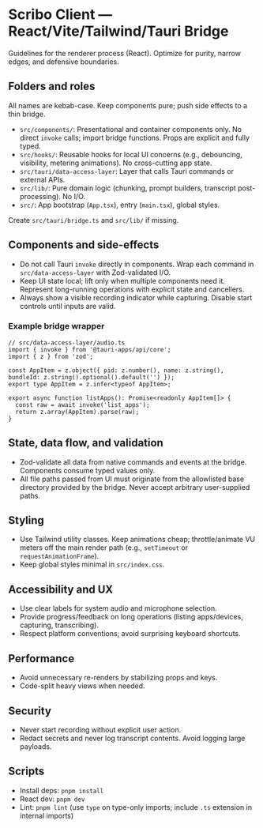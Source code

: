 # Scribo Client — React/Vite/Tailwind/Tauri Bridge

Guidelines for the renderer process (React). Optimize for purity, narrow edges, and defensive boundaries.

## Folders and roles

All names are kebab-case. Keep components pure; push side effects to a thin bridge.

- `src/components/`: Presentational and container components only. No direct `invoke` calls; import bridge functions. Props are explicit and fully typed.
- `src/hooks/`: Reusable hooks for local UI concerns (e.g., debouncing, visibility, metering animations). No cross-cutting app state.
- `src/tauri/data-access-layer`: Layer that calls Tauri commands or external APIs.
- `src/lib/`: Pure domain logic (chunking, prompt builders, transcript post-processing). No I/O.
- `src/`: App bootstrap (`App.tsx`), entry (`main.tsx`), global styles.

Create `src/tauri/bridge.ts` and `src/lib/` if missing.

## Components and side-effects

- Do not call Tauri `invoke` directly in components. Wrap each command in `src/data-access-layer` with Zod-validated I/O.
- Keep UI state local; lift only when multiple components need it. Represent long-running operations with explicit state and cancellers.
- Always show a visible recording indicator while capturing. Disable start controls until inputs are valid.

### Example bridge wrapper

```
// src/data-access-layer/audio.ts
import { invoke } from '@tauri-apps/api/core';
import { z } from 'zod';

const AppItem = z.object({ pid: z.number(), name: z.string(), bundleId: z.string().optional().default('') });
export type AppItem = z.infer<typeof AppItem>;

export async function listApps(): Promise<readonly AppItem[]> {
  const raw = await invoke('list_apps');
  return z.array(AppItem).parse(raw);
}
```

## State, data flow, and validation

- Zod-validate all data from native commands and events at the bridge. Components consume typed values only.
- All file paths passed from UI must originate from the allowlisted base directory provided by the bridge. Never accept arbitrary user-supplied paths.

## Styling

- Use Tailwind utility classes. Keep animations cheap; throttle/animate VU meters off the main render path (e.g., `setTimeout` or `requestAnimationFrame`).
- Keep global styles minimal in `src/index.css`.

## Accessibility and UX

- Use clear labels for system audio and microphone selection.
- Provide progress/feedback on long operations (listing apps/devices, capturing, transcribing).
- Respect platform conventions; avoid surprising keyboard shortcuts.

## Performance

- Avoid unnecessary re-renders by stabilizing props and keys.
- Code-split heavy views when needed.

## Security

- Never start recording without explicit user action.
- Redact secrets and never log transcript contents. Avoid logging large payloads.

## Scripts

- Install deps: `pnpm install`
- React dev: `pnpm dev`
- Lint: `pnpm lint` (use `type` on type-only imports; include `.ts` extension in internal imports)
